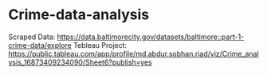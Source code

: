 # Crime-data-analysis
Scraped Data: https://data.baltimorecity.gov/datasets/baltimore::part-1-crime-data/explore
Tebleau Project: https://public.tableau.com/app/profile/md.abdur.sobhan.riad/viz/Crime_analysis_16873409234090/Sheet6?publish=yes
